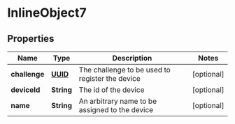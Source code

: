 

# InlineObject7

## Properties

Name | Type | Description | Notes
------------ | ------------- | ------------- | -------------
**challenge** | [**UUID**](UUID.md) | The challenge to be used to register the device |  [optional]
**deviceId** | **String** | The id of the device |  [optional]
**name** | **String** | An arbitrary name to be assigned to the device |  [optional]



